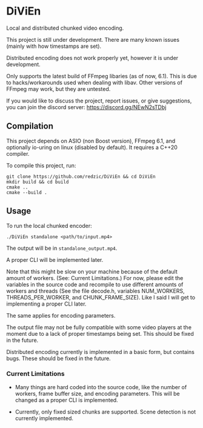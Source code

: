 # DiViEn

Local and distributed chunked video encoding.

This project is still under development. There are
many known issues (mainly with how timestamps are set).

Distributed encoding does not work properly yet,
however it is under development.

Only supports the latest build of FFmpeg libaries (as of now, 6.1).
This is due to hacks/workarounds used when dealing with
libav. Other versions of FFmpeg may work, but they are untested.

If you would like to discuss the project, report issues, or
give suggestions, you can join the discord server: https://discord.gg/NEwN2sTDbj

## Compilation

This project depends on ASIO (non Boost version), FFmpeg 6.1, and optionally io-uring on linux (disabled by default). It requires a C++20 compiler.

To compile this project, run:

```
git clone https://github.com/redzic/DiViEn && cd DiViEn
mkdir build && cd build
cmake ..
cmake --build .
```

## Usage

To run the local chunked encoder:

```
./DiViEn standalone <path/to/input.mp4>
```

The output will be in `standalone_output.mp4`.

A proper CLI will be implemented later.

Note that this might be slow on your machine because of the default amount of workers. (See: Current Limitations.)
For now, please edit the variables in the source code and recompile to use different amounts of workers and threads (See the file decode.h, variables NUM_WORKERS, THREADS_PER_WORKER, and CHUNK_FRAME_SIZE). Like I said I will get to implementing a proper CLI later.

The same applies for encoding parameters.

The output file may not be fully compatible with some video players at the moment due to
a lack of proper timestamps being set. This should be fixed in the future.

Distributed encoding currently is implemented in a basic form, but contains bugs. These should be fixed in the future.

### Current Limitations 

- Many things are hard coded into the source code,
like the number of workers, frame buffer size, and encoding
parameters. This will be changed as a proper CLI is implemented.

- Currently, only fixed sized chunks are supported. Scene detection is not currently implemented.
